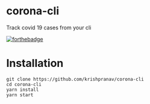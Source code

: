 # corona-cli
Track covid 19 cases from your cli 

[![forthebadge](https://forthebadge.com/images/badges/made-with-crayons.svg)](https://forthebadge.com)

# Installation
```
git clone https://github.com/krishpranav/corona-cli
cd corona-cli
yarn install
yarn start
```
